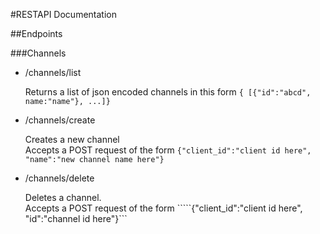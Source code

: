 #RESTAPI Documentation  

##Endpoints  


###Channels  

* /channels/list

   Returns a list of json encoded channels in this form ```{ [{"id":"abcd", name:"name"}, ...]}```  

  
* /channels/create

   Creates a new channel  
   Accepts a POST request of the form ```{"client_id":"client id here", "name":"new channel name here"}```  
  
  
* /channels/delete

   Deletes a channel.  
   Accepts a POST request of the form `````{"client_id":"client id here", "id":"channel id here"}```  



